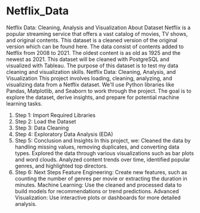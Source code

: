 # Netflix_Data
Netflix Data: Cleaning, Analysis and Visualization
About Dataset
Netflix is a popular streaming service that offers a vast catalog of movies, TV shows,
and original contents. This dataset is a cleaned version of the original version which
can be found here. The data consist of contents added to Netflix from 2008 to 2021.
The oldest content is as old as 1925 and the newest as 2021. This dataset will be
cleaned with PostgreSQL and visualized with Tableau. The purpose of this dataset is to
test my data cleaning and visualization skills.
Netflix Data: Cleaning, Analysis, and Visualization
This project involves loading, cleaning, analyzing, and visualizing data from a Netflix
dataset. We'll use Python libraries like Pandas, Matplotlib, and Seaborn to work
through the project. The goal is to explore the dataset, derive insights, and prepare
for potential machine learning tasks.
1. Step 1: Import Required Libraries
2. Step 2: Load the Dataset
3. Step 3: Data Cleaning
4. Step 4: Exploratory Data Analysis (EDA)
5. Step 5: Conclusion and Insights
In this project, we:
   Cleaned the data by handling missing values, removing duplicates, and
converting data types.
   Explored the data through various visualizations such as bar plots and word
clouds.
   Analyzed content trends over time, identified popular genres, and highlighted
top directors.
6. Step 6: Next Steps
   Feature Engineering: Create new features, such as counting the number of
genres per movie or extracting the duration in minutes.
   Machine Learning: Use the cleaned and processed data to build models for
recommendations or trend predictions.
   Advanced Visualization: Use interactive plots or dashboards for more detailed
analysis.
